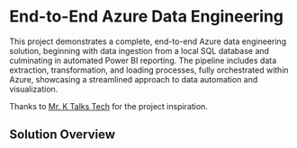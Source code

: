 # End-to-End Azure Data Engineering

This project demonstrates a complete, end-to-end Azure data engineering solution, beginning with data ingestion from a local SQL database and culminating in automated Power BI reporting. The pipeline includes data extraction, transformation, and loading processes, fully orchestrated within Azure, showcasing a streamlined approach to data automation and visualization.

Thanks to [Mr. K Talks Tech](https://www.udemy.com/course/end-to-end-azure-data-engineering-real-time-project/?srsltid=AfmBOorBJjaYqwVNXfs4do5ojr6Bd24IIGpEQEMlKYz4m8zGIs8q3pX3&couponCode=KEEPLEARNING) for the project inspiration.


## Solution Overview
